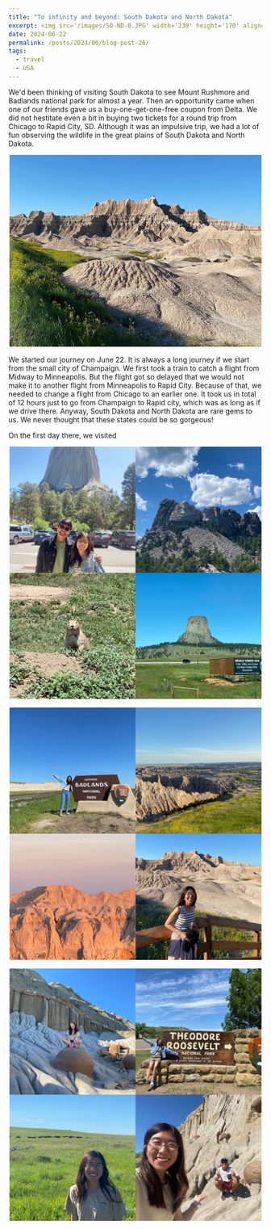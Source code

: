 ```yaml
---
title: "To infinity and beyond: South Dakota and North Dakota"
excerpt: <img src='/images/SD-ND-0.JPG' width='230' height='170' align="right" hspace="20">  We'd been thinking of visiting South Dakota to see Mount Rushmore and Badlands national park for almost a year. Then an opportunity came when one of our friends gave us a buy-one-get-one-free coupon from Delta. We did not hestitate even a bit in buying two tickets for a round trip from Chicago to Rapid City, SD. Although it was an impulsive trip, we had a lot of fun observing the wildlife in the great plains of South Dakota and North Dakota. 
date: 2024-06-22
permalink: /posts/2024/06/blog-post-26/
tags:
  - travel
  - USA
---
```


We'd been thinking of visiting South Dakota to see Mount Rushmore and Badlands national park for almost a year. Then an opportunity came when one of our friends gave us a buy-one-get-one-free coupon from Delta. We did not hestitate even a bit in buying two tickets for a round trip from Chicago to Rapid City, SD. Although it was an impulsive trip, we had a lot of fun observing the wildlife in the great plains of South Dakota and North Dakota.

<p align="center">
  <img src="/images/SD-ND-0.JPG" width='500' height= '380'>
</p>

We started our journey on June 22. It is always a long journey if we start from the small city of Champaign. We first took a train to catch a flight from Midway to Minneapolis. But the flight got so delayed that we would not make it to another flight from Minneapolis to Rapid City. Because of that, we needed to change a flight from Chicago to an earlier one. It took us in total of 12 hours just to go from Champaign to Rapid city, which was as long as if we drive there. Anyway, South Dakota and North Dakota are rare gems to us. We never thought that these states could be so gorgeous!

On the first day there, we visited

<p align="center">
  <img src="/images/SD-ND-1.JPG" width='500' height= '500'>
</p>

<p align="center">
  <img src="/images/SD-ND-2.JPG" width='500' height= '500'>
</p>

<p align="center">
  <img src="/images/SD-ND-3.JPG" width='500' height= '500'>
</p>


